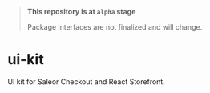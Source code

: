 > **This repository is at `alpha` stage**
>
> Package interfaces are not finalized and will change.

# ui-kit

UI kit for Saleor Checkout and React Storefront.
